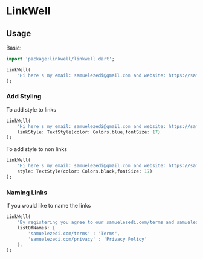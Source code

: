 # LinkWell


## Usage

Basic:

```dart
import 'package:linkwell/linkwell.dart';
```

```dart
LinkWell(
    "Hi here's my email: samuelezedi@gmail.com and website: https://samuelezedi.com"
);
```

### Add Styling

To add style to links

```dart
LinkWell(
    "Hi here's my email: samuelezedi@gmail.com and website: https://samuelezedi.com",
    linkStyle: TextStyle(color: Colors.blue,fontSize: 17)
);
```

To add style to non links

```dart
LinkWell(
    "Hi here's my email: samuelezedi@gmail.com and website: https://samuelezedi.com",
    style: TextStyle(color: Colors.black,fontSize: 17)
);
```

### Naming Links

If you would like to name the links

```dart
LinkWell(
    "By registering you agree to our samuelezedi.com/terms and samuelezedi.com/privacy",
    listOfNames: {
        'samuelezedi.com/terms' : 'Terms',
        'samuelezedi.com/privacy' : 'Privacy Policy'
    },
);
```
